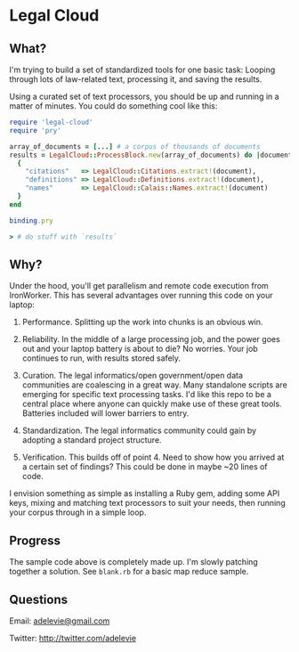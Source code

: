 # Legal Cloud

## What?

I'm trying to build a set of standardized tools for one basic task: Looping through lots of law-related text, processing it, and saving the results.

Using a curated set of text processors, you should be up and running in a matter of minutes. You could do something cool like this:

```ruby
require 'legal-cloud'
require 'pry'

array_of_documents = [...] # a corpus of thousands of documents
results = LegalCloud::ProcessBlock.new(array_of_documents) do |document|
  {
    "citations"   => LegalCloud::Citations.extract!(document),
    "definitions" => LegalCloud::Definitions.extract!(document),
    "names"       => LegalCloud::Calais::Names.extract!(document)
  }
end

binding.pry

> # do stuff with `results`
```

## Why?

Under the hood, you'll get parallelism and remote code execution from IronWorker. This has several advantages over running this code on your laptop:

1. Performance. Splitting up the work into chunks is an obvious win.

2. Reliability. In the middle of a large processing job, and the power goes out and your laptop battery is about to die? No worries. Your job continues to run, with results stored safely.

3. Curation. The legal informatics/open government/open data communities are coalescing in a great way. Many standalone scripts are emerging for specific text processing tasks. I'd like this repo to be a central place where anyone can quickly make use of these great tools. Batteries included will lower barriers to entry.

4. Standardization. The legal informatics community could gain by adopting a standard project structure.

5. Verification. This builds off of point 4. Need to show how you arrived at a certain set of findings? This could be done in maybe ~20 lines of code.

I envision something as simple as installing a Ruby gem, adding some API keys, mixing and matching text processors to suit your needs, then running your corpus through in a simple loop.

## Progress

The sample code above is completely made up. I'm slowly patching together a solution. See `blank.rb` for a basic map reduce sample.

## Questions

Email: adelevie@gmail.com

Twitter: http://twitter.com/adelevie
